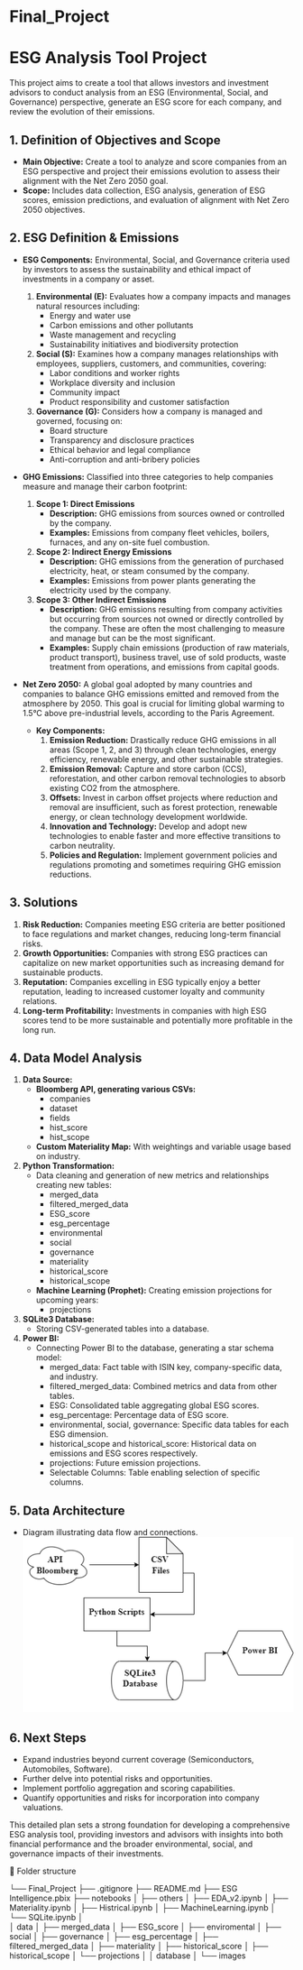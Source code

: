 # Final_Project
# ESG Analysis Tool Project

This project aims to create a tool that allows investors and investment advisors to conduct analysis from an ESG (Environmental, Social, and Governance) perspective, generate an ESG score for each company, and review the evolution of their emissions.

## 1. Definition of Objectives and Scope
- **Main Objective:** Create a tool to analyze and score companies from an ESG perspective and project their emissions evolution to assess their alignment with the Net Zero 2050 goal.
- **Scope:** Includes data collection, ESG analysis, generation of ESG scores, emission predictions, and evaluation of alignment with Net Zero 2050 objectives.

## 2. ESG Definition & Emissions
- **ESG Components:** Environmental, Social, and Governance criteria used by investors to assess the sustainability and ethical impact of investments in a company or asset.
  1. **Environmental (E):** Evaluates how a company impacts and manages natural resources including:
     - Energy and water use
     - Carbon emissions and other pollutants
     - Waste management and recycling
     - Sustainability initiatives and biodiversity protection
  2. **Social (S):** Examines how a company manages relationships with employees, suppliers, customers, and communities, covering:
     - Labor conditions and worker rights
     - Workplace diversity and inclusion
     - Community impact
     - Product responsibility and customer satisfaction
  3. **Governance (G):** Considers how a company is managed and governed, focusing on:
     - Board structure
     - Transparency and disclosure practices
     - Ethical behavior and legal compliance
     - Anti-corruption and anti-bribery policies

- **GHG Emissions:** Classified into three categories to help companies measure and manage their carbon footprint:
  1. **Scope 1: Direct Emissions**
     - **Description:** GHG emissions from sources owned or controlled by the company.
     - **Examples:** Emissions from company fleet vehicles, boilers, furnaces, and any on-site fuel combustion.
  2. **Scope 2: Indirect Energy Emissions**
     - **Description:** GHG emissions from the generation of purchased electricity, heat, or steam consumed by the company.
     - **Examples:** Emissions from power plants generating the electricity used by the company.
  3. **Scope 3: Other Indirect Emissions**
     - **Description:** GHG emissions resulting from company activities but occurring from sources not owned or directly controlled by the company. These are often the most challenging to measure and manage but can be the most significant.
     - **Examples:** Supply chain emissions (production of raw materials, product transport), business travel, use of sold products, waste treatment from operations, and emissions from capital goods.

- **Net Zero 2050:** A global goal adopted by many countries and companies to balance GHG emissions emitted and removed from the atmosphere by 2050. This goal is crucial for limiting global warming to 1.5°C above pre-industrial levels, according to the Paris Agreement.
  - **Key Components:**
    1. **Emission Reduction:** Drastically reduce GHG emissions in all areas (Scope 1, 2, and 3) through clean technologies, energy efficiency, renewable energy, and other sustainable strategies.
    2. **Emission Removal:** Capture and store carbon (CCS), reforestation, and other carbon removal technologies to absorb existing CO2 from the atmosphere.
    3. **Offsets:** Invest in carbon offset projects where reduction and removal are insufficient, such as forest protection, renewable energy, or clean technology development worldwide.
    4. **Innovation and Technology:** Develop and adopt new technologies to enable faster and more effective transitions to carbon neutrality.
    5. **Policies and Regulation:** Implement government policies and regulations promoting and sometimes requiring GHG emission reductions.

## 3. Solutions
1. **Risk Reduction:** Companies meeting ESG criteria are better positioned to face regulations and market changes, reducing long-term financial risks.
2. **Growth Opportunities:** Companies with strong ESG practices can capitalize on new market opportunities such as increasing demand for sustainable products.
3. **Reputation:** Companies excelling in ESG typically enjoy a better reputation, leading to increased customer loyalty and community relations.
4. **Long-term Profitability:** Investments in companies with high ESG scores tend to be more sustainable and potentially more profitable in the long run.

## 4. Data Model Analysis
1. **Data Source:**
   - **Bloomberg API, generating various CSVs:**
     - companies
     - dataset
     - fields
     - hist_score
     - hist_scope
   - **Custom Materiality Map:** With weightings and variable usage based on industry.
2. **Python Transformation:**
   - Data cleaning and generation of new metrics and relationships creating new tables:
     - merged_data
     - filtered_merged_data
     - ESG_score
     - esg_percentage
     - environmental
     - social
     - governance
     - materiality
     - historical_score
     - historical_scope
   - **Machine Learning (Prophet):** Creating emission projections for upcoming years:
     - projections
3. **SQLite3 Database:**
   - Storing CSV-generated tables into a database.
4. **Power BI:**
   - Connecting Power BI to the database, generating a star schema model:
     - merged_data: Fact table with ISIN key, company-specific data, and industry.
     - filtered_merged_data: Combined metrics and data from other tables.
     - ESG: Consolidated table aggregating global ESG scores.
     - esg_percentage: Percentage data of ESG score.
     - environmental, social, governance: Specific data tables for each ESG dimension.
     - historical_scope and historical_score: Historical data on emissions and ESG scores respectively.
     - projections: Future emission projections.
     - Selectable Columns: Table enabling selection of specific columns.

## 5. Data Architecture
- Diagram illustrating data flow and connections.
  ![Diagrama](./images/ESG.drawio.png)
  
## 6. Next Steps
- Expand industries beyond current coverage (Semiconductors, Automobiles, Software).
- Further delve into potential risks and opportunities.
- Implement portfolio aggregation and scoring capabilities.
- Quantify opportunities and risks for incorporation into company valuations.

This detailed plan sets a strong foundation for developing a comprehensive ESG analysis tool, providing investors and advisors with insights into both financial performance and the broader environmental, social, and governance impacts of their investments.



📁 Folder structure

└── Final_Project
    ├── .gitignore
    ├── README.md
    ├── ESG Intelligence.pbix
    ├── notebooks
    │   ├── others
    │   ├── EDA_v2.ipynb
    │   ├── Materiality.ipynb
    │   ├── Histrical.ipynb
    │   ├── MachineLearning.ipynb
    │   └── SQLite.ipynb
    │   
    │  data
    │    ├── merged_data
    │    ├── ESG_score
    │    ├── enviromental
    │    ├── social
    │    ├── governance
    │    ├── esg_percentage
    │    ├── filtered_merged_data
    │    ├── materiality
    │    ├── historical_score
    │    ├── historical_scope
    │    └── projections
    │ 
    │  database
    │ 
    └── images


        
